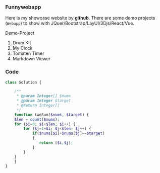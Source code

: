 ### Funnywebapp 
Here is my showcase website by **github**. There are some demo projects (`Webapp`) to show with JQuer/Bootstrap/LayUI/3Djs/React/Vue.

Demo-Project
1. Drum Kit
2. My Clock
3. Tomaten Timer
4. Markdown Viewer

### Code 
``` php
class Solution {

    /**
     * @param Integer[] $nums
     * @param Integer $target
     * @return Integer[]
     */
    function twoSum($nums, $target) {
    $len = count($nums);
    for ($i=0; $i<$len; $i++) {
        for ($j=1+$i; $j<$len; $j++) {
            if($nums[$i]+$nums[$j]==$target)
            {      
               return [$i,$j];
            }
        }
    }
    }
}


